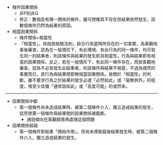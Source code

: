 * 條件因果關係
	* 非P則非Q
	* 修正：數個具有擇一關係的條件，雖可想像其不存在但結果依然發生，該數個條件仍然為結果的原因。
* 相當因果關係
	* 條件關係+相當性
	* 「相當性」，係指依經驗法則，綜合行為當時所存在的一切事實，為客觀地事後審查，認為在一般情形下，有此環境、有此行為的同一條件，均可發生同一的結果者，則該條件與結果的發生即具相當性，行為與結果即有相當的因果關係。反之，若在一般情形下，有此同一條件存在，而依客觀地審查，認為不必皆發生此結果者，則該條件與結果不相當，不過為偶然的事實而已，其行為與結果間即無相當因果關係。是關於「相當性」的判斷，雖不要求行為之於結果的發生必達「必然如此」或「毫無例外」的程度，惟至少具備「通常皆如此」或「高度可能」的或然率。

---
* 因果關係中斷
	* 第一個條件尚未造成結果時，被第二個條件介入，獨立造成結果的發生，從而使第一個條件與結果間的因果關係被截斷。
		* 通說傾向在客觀歸責再處理這個問題
* 因果關係超越
	* 第一個條件對結果「開始作用」，但尚未導致最後結果發生時，被第二個條件介入，獨立造成結果的發生。